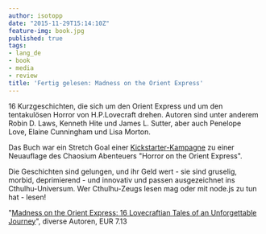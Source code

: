 ```yaml
---
author: isotopp
date: "2015-11-29T15:14:10Z"
feature-img: book.jpg
published: true
tags:
- lang_de
- book
- media
- review
title: 'Fertig gelesen: Madness on the Orient Express'
---
```

16 Kurzgeschichten, die sich um den Orient Express und um den tentakulösen Horror von H.P.Lovecraft drehen. Autoren sind unter anderem Robin D. Laws, Kenneth Hite und James L. Sutter, aber auch Penelope Love, Elaine Cunningham und Lisa Morton.

Das Buch war ein Stretch Goal einer [Kickstarter-Kampagne](https://www.kickstarter.com/projects/448333182/horror-on-the-orient-express-a-chaosium-publicatio/posts/310265) zu einer Neuauflage des Chaosium Abenteuers "Horror on the Orient Express".

Die Geschichten sind gelungen, und ihr Geld wert - sie sind gruselig, morbid, deprimierend - und innovativ und passen ausgezeichnet ins Cthulhu-Universum. Wer Cthulhu-Zeugs lesen mag oder mit node.js zu tun hat - lesen!

"[Madness on the Orient Express: 16 Lovecraftian Tales of an Unforgettable Journey](https://www.amazon.de/Madness-Orient-Express-Lovecraftian-Unforgettable-ebook/dp/B010MZSPMW)", diverse Autoren, EUR 7.13
